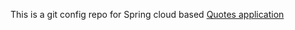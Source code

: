 This is a git config repo for Spring cloud based [Quotes application](https://github.com/i-m-js/qts-spring-ms-app)